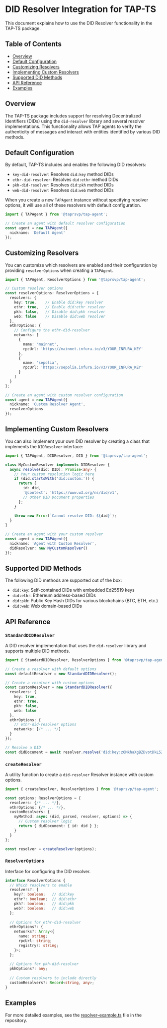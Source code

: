 # DID Resolver Integration for TAP-TS

This document explains how to use the DID Resolver functionality in the TAP-TS package.

## Table of Contents

- [Overview](#overview)
- [Default Configuration](#default-configuration)
- [Customizing Resolvers](#customizing-resolvers)
- [Implementing Custom Resolvers](#implementing-custom-resolvers)
- [Supported DID Methods](#supported-did-methods)
- [API Reference](#api-reference)
- [Examples](#examples)

## Overview

The TAP-TS package includes support for resolving Decentralized Identifiers (DIDs) using the `did-resolver` library and several resolver implementations. This functionality allows TAP agents to verify the authenticity of messages and interact with entities identified by various DID methods.

## Default Configuration

By default, TAP-TS includes and enables the following DID resolvers:

- `key-did-resolver`: Resolves `did:key` method DIDs
- `ethr-did-resolver`: Resolves `did:ethr` method DIDs
- `pkh-did-resolver`: Resolves `did:pkh` method DIDs
- `web-did-resolver`: Resolves `did:web` method DIDs

When you create a new `TAPAgent` instance without specifying resolver options, it will use all of these resolvers with default configuration.

```typescript
import { TAPAgent } from '@taprsvp/tap-agent';

// Create an agent with default resolver configuration
const agent = new TAPAgent({
  nickname: 'Default Agent'
});
```

## Customizing Resolvers

You can customize which resolvers are enabled and their configuration by providing `resolverOptions` when creating a `TAPAgent`.

```typescript
import { TAPAgent, ResolverOptions } from '@taprsvp/tap-agent';

// Custom resolver options
const resolverOptions: ResolverOptions = {
  resolvers: {
    key: true,    // Enable did:key resolver
    ethr: true,   // Enable did:ethr resolver
    pkh: false,   // Disable did:pkh resolver
    web: false    // Disable did:web resolver
  },
  ethrOptions: {
    // Configure the ethr-did-resolver
    networks: [
      {
        name: 'mainnet',
        rpcUrl: 'https://mainnet.infura.io/v3/YOUR_INFURA_KEY'
      },
      {
        name: 'sepolia',
        rpcUrl: 'https://sepolia.infura.io/v3/YOUR_INFURA_KEY'
      }
    ]
  }
};

// Create an agent with custom resolver configuration
const agent = new TAPAgent({
  nickname: 'Custom Resolver Agent',
  resolverOptions
});
```

## Implementing Custom Resolvers

You can also implement your own DID resolver by creating a class that implements the `DIDResolver` interface:

```typescript
import { TAPAgent, DIDResolver, DID } from '@taprsvp/tap-agent';

class MyCustomResolver implements DIDResolver {
  async resolve(did: DID): Promise<any> {
    // Your custom resolution logic here
    if (did.startsWith('did:custom:')) {
      return {
        id: did,
        '@context': 'https://www.w3.org/ns/did/v1',
        // Other DID Document properties
      };
    }
    
    throw new Error(`Cannot resolve DID: ${did}`);
  }
}

// Create an agent with your custom resolver
const agent = new TAPAgent({
  nickname: 'Agent with Custom Resolver',
  didResolver: new MyCustomResolver()
});
```

## Supported DID Methods

The following DID methods are supported out of the box:

- `did:key`: Self-contained DIDs with embedded Ed25519 keys
- `did:ethr`: Ethereum address-based DIDs
- `did:pkh`: Public Key Hash DIDs for various blockchains (BTC, ETH, etc.)
- `did:web`: Web domain-based DIDs

## API Reference

### `StandardDIDResolver`

A DID resolver implementation that uses the `did-resolver` library and supports multiple DID methods.

```typescript
import { StandardDIDResolver, ResolverOptions } from '@taprsvp/tap-agent';

// Create a resolver with default options
const defaultResolver = new StandardDIDResolver();

// Create a resolver with custom options
const customResolver = new StandardDIDResolver({
  resolvers: {
    key: true,
    ethr: true,
    pkh: false,
    web: false
  },
  ethrOptions: {
    // ethr-did-resolver options
    networks: [/* ... */]
  }
});

// Resolve a DID
const didDocument = await resolver.resolve('did:key:z6MkhaXgBZDvotDkL5257faiztiGiC2QtKLGpbnnEGta2doK');
```

### `createResolver`

A utility function to create a `did-resolver` Resolver instance with custom options.

```typescript
import { createResolver, ResolverOptions } from '@taprsvp/tap-agent';

const options: ResolverOptions = {
  resolvers: {/* ... */},
  ethrOptions: {/* ... */},
  customResolvers: {
    myMethod: async (did, parsed, resolver, options) => {
      // Custom resolver logic
      return { didDocument: { id: did } };
    }
  }
};

const resolver = createResolver(options);
```

### `ResolverOptions`

Interface for configuring the DID resolver.

```typescript
interface ResolverOptions {
  // Which resolvers to enable
  resolvers?: {
    key?: boolean;   // did:key
    ethr?: boolean;  // did:ethr
    pkh?: boolean;   // did:pkh
    web?: boolean;   // did:web
  };
  
  // Options for ethr-did-resolver
  ethrOptions?: {
    networks?: Array<{
      name: string;
      rpcUrl: string;
      registry?: string;
    }>;
  };
  
  // Options for pkh-did-resolver
  pkhOptions?: any;
  
  // Custom resolvers to include directly
  customResolvers?: Record<string, any>;
}
```

## Examples

For more detailed examples, see the [resolver-example.ts](src/examples/resolver-example.ts) file in the repository.